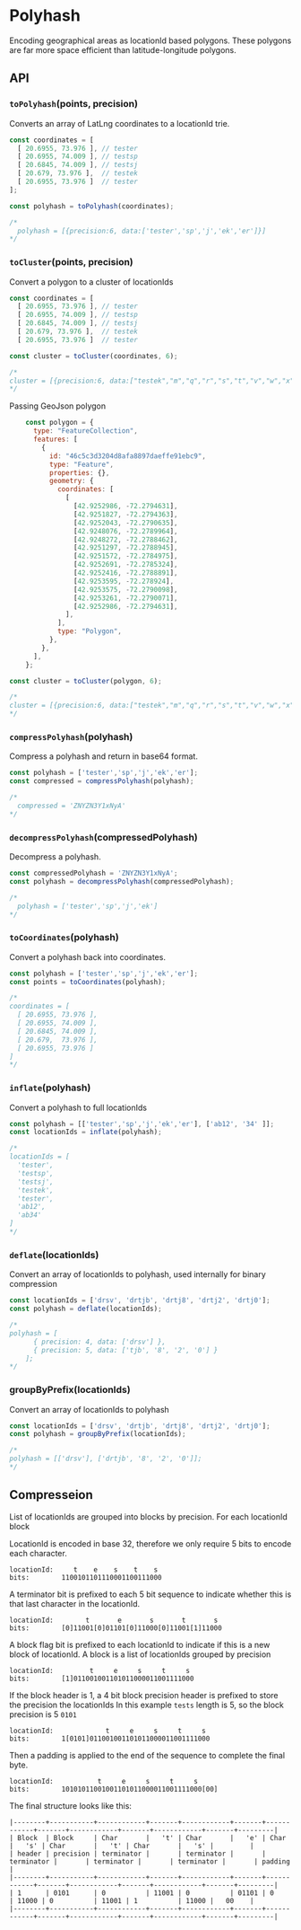 # Polyhash

Encoding geographical areas as locationId based polygons. These polygons are far more space efficient than latitude-longitude polygons.

## API

### `toPolyhash`(points, precision)

Converts an array of LatLng coordinates to a locationId trie.

```js
const coordinates = [
  [ 20.6955, 73.976 ], // tester
  [ 20.6955, 74.009 ], // testsp
  [ 20.6845, 74.009 ], // testsj
  [ 20.679, 73.976 ],  // testek
  [ 20.6955, 73.976 ]  // tester
];

const polyhash = toPolyhash(coordinates);

/*
  polyhash = [{precision:6, data:['tester','sp','j','ek','er']}]
*/
```

### `toCluster`(points, precision)

Convert a polygon to a cluster of locationIds

```js
const coordinates = [
  [ 20.6955, 73.976 ], // tester
  [ 20.6955, 74.009 ], // testsp
  [ 20.6845, 74.009 ], // testsj
  [ 20.679, 73.976 ],  // testek
  [ 20.6955, 73.976 ]  // tester

const cluster = toCluster(coordinates, 6);

/*
cluster = [{precision:6, data:["testek","m","q","r","s","t","v","w","x","y","z","sj","n","p"]}]
*/
```

Passing GeoJson polygon

```js
    const polygon = {
      type: "FeatureCollection",
      features: [
        {
          id: "46c5c3d3204d8afa8897daeffe91ebc9",
          type: "Feature",
          properties: {},
          geometry: {
            coordinates: [
              [
                [42.9252986, -72.2794631],
                [42.9251827, -72.2794363],
                [42.9252043, -72.2790635],
                [42.9248076, -72.2789964],
                [42.9248272, -72.2788462],
                [42.9251297, -72.2788945],
                [42.9251572, -72.2784975],
                [42.9252691, -72.2785324],
                [42.9252416, -72.2788891],
                [42.9253595, -72.278924],
                [42.9253575, -72.2790098],
                [42.9253261, -72.2790071],
                [42.9252986, -72.2794631],
              ],
            ],
            type: "Polygon",
          },
        },
      ],
    };

const cluster = toCluster(polygon, 6);

/*
cluster = [{precision:6, data:["testek","m","q","r","s","t","v","w","x","y","z","sj","n","p"]}]
*/
```

### `compressPolyhash`(polyhash)

Compress a polyhash and return in base64 format.

```js
const polyhash = ['tester','sp','j','ek','er'];
const compressed = compressPolyhash(polyhash);

/*
  compressed = 'ZNYZN3Y1xNyA'
*/
```

### `decompressPolyhash`(compressedPolyhash)

Decompress a polyhash.

```js
const compressedPolyhash = 'ZNYZN3Y1xNyA';
const polyhash = decompressPolyhash(compressedPolyhash);

/*
  polyhash = ['tester','sp','j','ek']
*/
```

### `toCoordinates`(polyhash)

Convert a polyhash back into coordinates.

```js
const polyhash = ['tester','sp','j','ek','er'];
const points = toCoordinates(polyhash);

/*
coordinates = [
  [ 20.6955, 73.976 ],
  [ 20.6955, 74.009 ],
  [ 20.6845, 74.009 ],
  [ 20.679,  73.976 ],
  [ 20.6955, 73.976 ]
]
*/
```

### `inflate`(polyhash)

Convert a polyhash to full locationIds

```js
const polyhash = [['tester','sp','j','ek','er'], ['ab12', '34' ]];
const locationIds = inflate(polyhash);

/*
locationIds = [
  'tester',
  'testsp',
  'testsj',
  'testek',
  'tester',
  'ab12',
  'ab34'
]
*/
```

### `deflate`(locationIds)

Convert an array of locationIds to polyhash, used internally for binary compression

```js
const locationIds = ['drsv', 'drtjb', 'drtj8', 'drtj2', 'drtj0'];
const polyhash = deflate(locationIds);

/*
polyhash = [
      { precision: 4, data: ['drsv'] },
      { precision: 5, data: ['tjb', '8', '2', '0'] }
    ];
*/
```

### groupByPrefix(locationIds)

Convert an array of locationIds to polyhash

```js
const locationIds = ['drsv', 'drtjb', 'drtj8', 'drtj2', 'drtj0'];
const polyhash = groupByPrefix(locationIds);

/*
polyhash = [['drsv'], ['drtjb', '8', '2', '0']];
*/
```

## Compresseion

List of locationIds are grouped into blocks by precision. For each locationId block


LocationId is encoded in base 32, therefore we only require 5 bits to encode each character.

```
locationId:     t    e    s    t    s
bits:        1100101101110001100111000
```

A terminator bit is prefixed to each 5 bit sequence to indicate whether this is that last character in the locationId.

```
locationId:        t       e       s       t       s
bits:        [0]11001[0]01101[0]11000[0]11001[1]11000
```

A block flag bit is prefixed to each locationId to indicate if this is a new block of locationId. A block is a list of locationIds grouped by precision

```
locationId:         t     e     s     t     s
bits:        [1]011001001101011000011001111000
```

If the block header is 1, a 4 bit block precision header is prefixed to store the precision the locationIds
In this example `tests` length is 5, so the block precision is 5 `0101`

```
locationId:             t     e     s     t     s
bits:        1[0101]011001001101011000011001111000
```

Then a padding is applied to the end of the sequence to complete the final byte.

```
locationId:           t     e     s     t     s
bits:        10101011001001101011000011001111000[00]
```

The final structure looks like this:

```
|--------+-----------+------------+-------+------------+-------+------------+-------+------------+-------+------------+-------+---------|
| Block  | Block     | Char       |   't' | Char       |   'e' | Char       |   's' | Char       |   't' | Char       |   's' |         |
| header | precision | terminator |       | terminator |       | terminator |       | terminator |       | terminator |       | padding |
|--------+-----------+------------+-------+------------+-------+------------+-------+------------+-------+------------+-------+---------|
| 1      | 0101      | 0          | 11001 | 0          | 01101 | 0          | 11000 | 0          | 11001 | 1          | 11000 |   00    |
|--------+-----------+------------+-------+------------+-------+------------+-------+------------+-------+------------+-------+---------|
```




